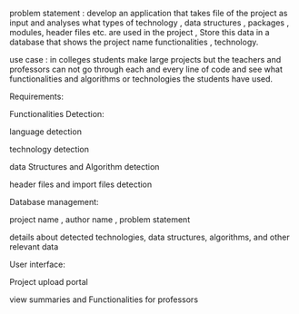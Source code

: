 problem statement : develop an application that takes file of the project as input and analyses what types of technology , 
data structures , packages , modules, header files etc. are used in the project ,
Store this data in a database that shows the project name functionalities , technology.

use case :  in colleges students make large projects but the teachers and professors can not go through each and every 
line of code and see what functionalities and algorithms or technologies the students have used.

Requirements:

Functionalities Detection:

language detection

technology detection

data Structures and Algorithm detection

header files and import files detection


Database management:

project name , author name , problem statement 

details about detected technologies, data structures, algorithms, and other relevant data


User interface:

Project upload portal

view summaries and Functionalities for professors
